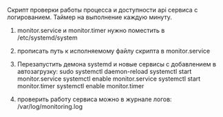 Скрипт проверки работы процесса и доступности api сервиса с логированием. 
Таймер на выполнение каждую минуту.

1. monitor.service и monitor.timer нужно поместить в /etc/systemd/system

2. прописать путь к исполняемому файлу скрипта в monitor.service

3. Перезапустить демона systemd и новые сервисы с добавлением в автозагрузку:
sudo
    systemctl daemon-reload
    systemctl start monitor.service
    systemctl enable monitor.service
    systemctl start monitor.timer
    systemctl enable monitor.timer

4. проверить работу сервиса можно в журнале логов: /var/log/monitoring.log
